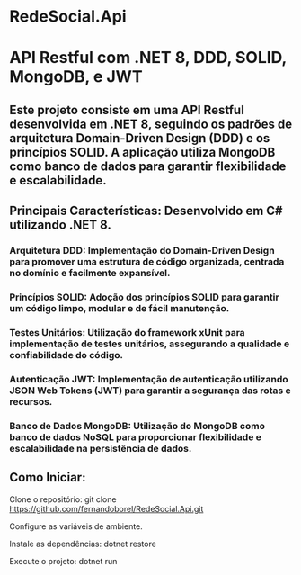 # RedeSocial.Api

# API Restful com .NET 8, DDD, SOLID, MongoDB, e JWT

## Este projeto consiste em uma API Restful desenvolvida em .NET 8, seguindo os padrões de arquitetura Domain-Driven Design (DDD) e os princípios SOLID. A aplicação utiliza MongoDB como banco de dados para garantir flexibilidade e escalabilidade.

## Principais Características: Desenvolvido em C# utilizando .NET 8.

### Arquitetura DDD: Implementação do Domain-Driven Design para promover uma estrutura de código organizada, centrada no domínio e facilmente expansível.

### Princípios SOLID: Adoção dos princípios SOLID para garantir um código limpo, modular e de fácil manutenção.

### Testes Unitários: Utilização do framework xUnit para implementação de testes unitários, assegurando a qualidade e confiabilidade do código.

### Autenticação JWT: Implementação de autenticação utilizando JSON Web Tokens (JWT) para garantir a segurança das rotas e recursos.

### Banco de Dados MongoDB: Utilização do MongoDB como banco de dados NoSQL para proporcionar flexibilidade e escalabilidade na persistência de dados.

## Como Iniciar:
Clone o repositório: git clone https://github.com/fernandoborel/RedeSocial.Api.git

Configure as variáveis de ambiente.

Instale as dependências: dotnet restore

Execute o projeto: dotnet run
